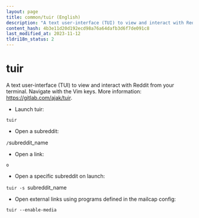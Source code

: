 ```yaml
---
layout: page
title: common/tuir (English)
description: "A text user-interface (TUI) to view and interact with Reddit from your terminal."
content_hash: 4b3e11d20d192ecd98a76a64dafb3d6f7de091c8
last_modified_at: 2023-11-12
tldri18n_status: 2
---
```

# tuir

A text user-interface (TUI) to view and interact with Reddit from your terminal.
Navigate with the Vim keys.
More information: <https://gitlab.com/ajak/tuir>.

- Launch tuir:

`tuir`

- Open a subreddit:

`/`<span class="tldr-var badge badge-pill bg-dark-lm bg-white-dm text-white-lm text-dark-dm font-weight-bold">subreddit_name</span>

- Open a link:

`o`

- Open a specific subreddit on launch:

`tuir -s `<span class="tldr-var badge badge-pill bg-dark-lm bg-white-dm text-white-lm text-dark-dm font-weight-bold">subreddit_name</span>

- Open external links using programs defined in the mailcap config:

`tuir --enable-media`
